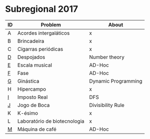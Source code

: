 # **Subregional 2017**

| ID  |  Problem  | About |
| - | ------------------- | -------- |
| A |  Acordes intergaláticos |  x |
| B |  Brincadeira |  x |
| C |  Cigarras periódicas |  x |
| [D](https://github.com/3Strela/Competitive_Programing/blob/master/Competitions/ACM-ICPC_Brazil_Subregional/AnyEx/Despojados.cpp) |  Despojados |  Number theory |
| [E](https://github.com/3Strela/Competitive_Programing/blob/master/Competitions/ACM-ICPC_Brazil_Subregional/AnyEx/EscalaMusical.cpp) |  Escala musical |  AD-Hoc |
| [F](https://github.com/3Strela/Competitive_Programing/blob/master/Competitions/ACM-ICPC_Brazil_Subregional/AnyEx/Fase.cpp) |  Fase |  AD-Hoc |
| [G](https://github.com/3Strela/Competitive_Programing/blob/master/Competitions/ACM-ICPC_Brazil_Subregional/AnyEx/Ginástica.cpp) |  Ginástica |  Dynamic Programming |
| H |  Hipercampo |  x |
| [I](https://github.com/3Strela/Competitive_Programing/blob/master/Competitions/ACM-ICPC_Brazil_Subregional/AnyEx/ImpostoReal.cpp) |  Imposto Real |  DFS |
| [J](https://github.com/3Strela/Competitive_Programing/blob/master/Competitions/ACM-ICPC_Brazil_Subregional/AnyEx/JogoBoca.cpp) |  Jogo de Boca |  Divisibility Rule |
| K |  K-ésimo |  x |
| L |  Laboratório de biotecnologia |  x |
| [M](https://github.com/3Strela/Competitive_Programing/blob/master/Competitions/ACM-ICPC_Brazil_Subregional/AnyEx/Café.cpp) |  Máquina de café |  AD-Hoc |